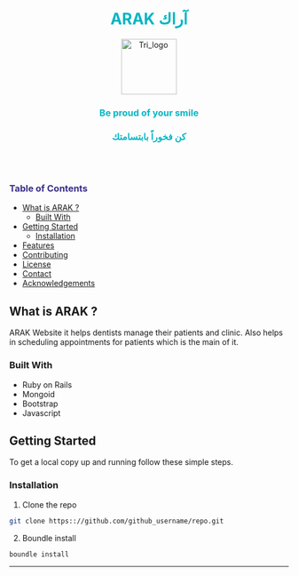 <h1  align="center"style="color:#00B5C3;">ARAK آراك </h1>
<p align="center">
<img src="https://i.postimg.cc/6p2JnzZr/arak-logo.png"
     alt="Tri_logo"
     width="100" />
  </p>
  <h3 style="color:#00B5C3;"align="center">Be proud of your smile

</h3>

 <h3 style="color:#00B5C3;"align="center">كن فخوراً بابتسامتك


</h3>
</br>
</br>

</h3>
 <h3 style="color:#392E88;"> Table of Contents

</h3>

* [What is ARAK ?](#about-the-project)
  * [Built With](#built-with)
* [Getting Started](#getting-started)
  * [Installation](#installation)
* [Features](#roadmap)
* [Contributing](#contributing)
* [License](#license)
* [Contact](#contact)
* [Acknowledgements](#acknowledgements)


## What is ARAK ?
ARAK Website it helps dentists manage their patients and clinic. Also helps in scheduling appointments for patients which is the main of it.

### Built With

* []()Ruby on Rails
* []()Mongoid
* []()Bootstrap
* []()Javascript

## Getting Started
To get a local copy up and running follow these simple steps.

### Installation
 
1. Clone the repo
```sh
git clone https:://github.com/github_username/repo.git
```
2. Boundle install

```sh
boundle install
```

---
